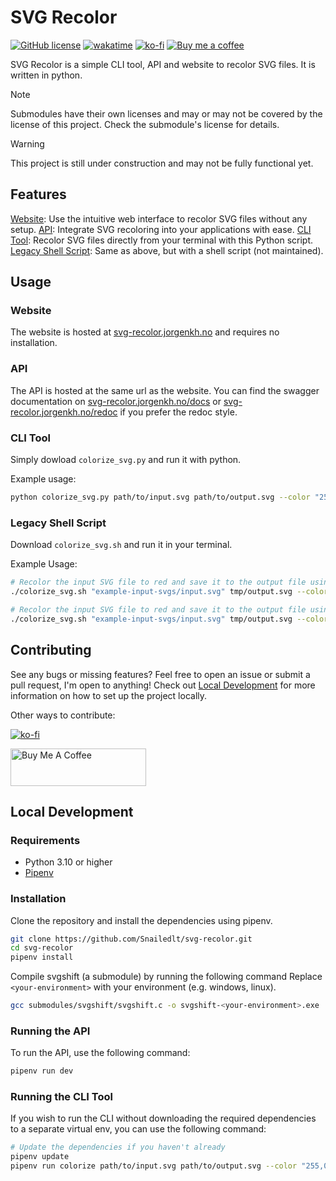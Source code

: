 # SVG Recolor

[![GitHub license](https://img.shields.io/github/license/Snailedlt/svg-recolor)](https://github.com/Snailedlt/svg-recolor/blob/main/LICENSE)
[![wakatime](https://wakatime.com/badge/github/Snailedlt/svg-recolor.svg)](https://wakatime.com/badge/github/Snailedlt/svg-recolor)
[![ko-fi](https://img.shields.io/badge/Ko--fi-support_me_on-red?logo=ko-fi)](https://ko-fi.com/snailedlt)
[![Buy me a coffee](https://img.shields.io/badge/Buy%20me%20a%20coffee-donate-yellow?logo=buymeacoffee)](https://buymeacoffee.com/snailedlt)

SVG Recolor is a simple CLI tool, API and website to recolor SVG files. It is written in python.

<!-- ![website](website_screenshot.png) -->

> [!NOTE]
> Submodules have their own licenses and may or may not be covered by the license of this project. Check the submodule's license for details.

> [!WARNING]
> This project is still under construction and may not be fully functional yet.

## Features

[Website](#website): Use the intuitive web interface to recolor SVG files without any setup.
[API](#api): Integrate SVG recoloring into your applications with ease.
[CLI Tool](#cli-tool): Recolor SVG files directly from your terminal with this Python script.
[Legacy Shell Script](#legacy-shell-script): Same as above, but with a shell script (not maintained).

## Usage

### Website

The website is hosted at [svg-recolor.jorgenkh.no](https://svg-recolor.jorgenkh.no) and requires no installation.

### API

The API is hosted at the same url as the website. You can find the swagger documentation on [svg-recolor.jorgenkh.no/docs](https://svg-recolor.jorgenkh.no/api) or [svg-recolor.jorgenkh.no/redoc](https://svg-recolor.jorgenkh.no/redoc) if you prefer the redoc style.

### CLI Tool

Simply dowload `colorize_svg.py` and run it with python.

Example usage:

```sh
python colorize_svg.py path/to/input.svg path/to/output.svg --color "255,0,0"
```

### Legacy Shell Script

Download `colorize_svg.sh` and run it in your terminal.

Example Usage:

```bash
# Recolor the input SVG file to red and save it to the output file using RGB color values
./colorize_svg.sh "example-input-svgs/input.svg" tmp/output.svg --color "255,0,0"

# Recolor the input SVG file to red and save it to the output file using hex color values
./colorize_svg.sh "example-input-svgs/input.svg" tmp/output.svg --color "#FF0000"
```

## Contributing

See any bugs or missing features? Feel free to open an issue or submit a pull request, I'm open to anything!
Check out [Local Development](#local-development) for more information on how to set up the project locally.

Other ways to contribute:

[![ko-fi](https://ko-fi.com/img/githubbutton_sm.svg)](https://ko-fi.com/H2H0GY0OU)
<!--markdownlint-disable-next-line MD033 -->
<a href="https://www.buymeacoffee.com/snailedlt" target="_blank"><img src="https://cdn.buymeacoffee.com/buttons/v2/default-yellow.png" alt="Buy Me A Coffee" style="height: 60px !important;width: 217px !important;" ></a>

## Local Development

### Requirements

- Python 3.10 or higher
- [Pipenv](https://pipenv.pypa.io/en/latest/)

### Installation

Clone the repository and install the dependencies using pipenv.

```sh
git clone https://github.com/Snailedlt/svg-recolor.git
cd svg-recolor
pipenv install
```

Compile svgshift (a submodule) by running the following command
Replace `<your-environment>` with your environment (e.g. windows, linux).

```sh
gcc submodules/svgshift/svgshift.c -o svgshift-<your-environment>.exe
```

### Running the API

To run the API, use the following command:

```sh
pipenv run dev
```

### Running the CLI Tool

If you wish to run the CLI without downloading the required dependencies to a separate virtual env, you can use the following command:

```sh
# Update the dependencies if you haven't already
pipenv update
pipenv run colorize path/to/input.svg path/to/output.svg --color "255,0,0"
```
